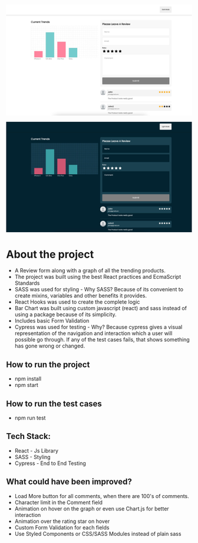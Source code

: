 ![alt text](https://github.com/thanveershah/checkout/blob/main/public/assets/WhatsApp%20Image%202022-01-02%20at%209.48.24%20PM.jpeg)

![alt text](https://github.com/thanveershah/checkout/blob/main/public/assets/WhatsApp%20Image%202022-01-02%20at%209.48.32%20PM.jpeg)


# About the project

- A Review form along with a graph of all the trending products.
- The project was built using the best React practices and EcmaScript Standards
- SASS was used for styling - Why SASS? Because of its convenient to create mixins, variables and other benefits it provides.
- React Hooks was used to create the complete logic
- Bar Chart was built using custom javascript (react) and sass instead of using a package because of its simplicity.
- Includes basic Form Validation 
- Cypress was used for testing - Why? Because cypress gives a visual representation of the navigation and interaction which a user will possible go through. If any of the test cases fails, that shows something has gone wrong or changed.

## How to run the project

- npm install 
- npm start

## How to run the test cases

- npm run test

## Tech Stack:

- React - Js Library
- SASS - Styling
- Cypress - End to End Testing

## What could have been improved?
- Load More button for all comments, when there are 100's of comments.
- Character limit in the Comment field
- Animation on hover on the graph or even use Chart.js for better interaction
- Animation over the rating star on hover
- Custom Form Validation for each fields
- Use Styled Components or CSS/SASS Modules instead of plain sass